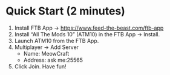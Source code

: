 # Quick Start (2 minutes)

1) Install FTB App → https://www.feed-the-beast.com/ftb-app  
2) Install “All The Mods 10” (ATM10) in the FTB App → Install.  
3) Launch ATM10 from the FTB App.  
4) Multiplayer → Add Server  
   - Name: MeowCraft  
   - Address: ask me:25565  
5) Click Join. Have fun!

